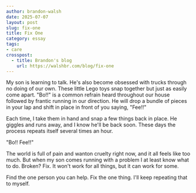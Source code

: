 ```yaml
---
author: brandon-walsh
date: 2025-07-07
layout: post
slug: fix-one
title: Fix One
category: essay
tags:
- care
crosspost:
  - title: Brandon's blog
    url: https://walshbr.com/blog/fix-one
---
```

My son is learning to talk. He's also become obsessed with trucks through no doing of our own. These little Lego toys snap together but just as easily come apart. "Bo!!" is a common refrain heard throughout our house followed by frantic running in our direction. He will drop a bundle of pieces in your lap and shift in place in front of you saying, "Fee!!"

Each time, I take them in hand and snap a few things back in place. He giggles and runs away, and I know he'll be back soon. These days the process repeats itself several times an hour. 

"Bo!! Fee!!"

The world is full of pain and wanton cruelty right now, and it all feels like too much. But when my son comes running with a problem I at least know what to do. Broken? Fix. It won't work for all things, but it can work for some.

Find the one person you can help. Fix the one thing. I'll keep repeating that to myself.
